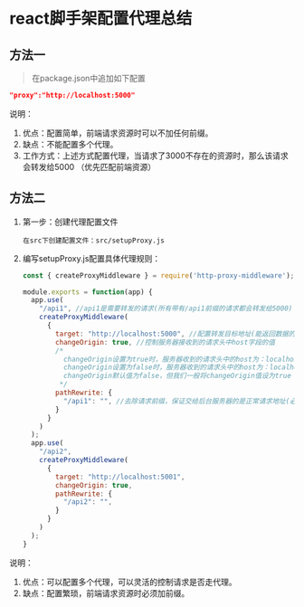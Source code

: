 # react脚手架配置代理总结



## 方法一

> 在package.json中追加如下配置

```json
"proxy":"http://localhost:5000"
```

说明：

1. 优点：配置简单，前端请求资源时可以不加任何前缀。
2. 缺点：不能配置多个代理。
3. 工作方式：上述方式配置代理，当请求了3000不存在的资源时，那么该请求会转发给5000 （优先匹配前端资源）



## 方法二

1. 第一步：创建代理配置文件

   ```
   在src下创建配置文件：src/setupProxy.js
   ```

2. 编写setupProxy.js配置具体代理规则：

   ```js
   const { createProxyMiddleware } = require('http-proxy-middleware');
   
   module.exports = function(app) {
     app.use(
       "/api1", //api1是需要转发的请求(所有带有/api1前缀的请求都会转发给5000)
       createProxyMiddleware(
         {
           target: "http://localhost:5000", //配置转发目标地址(能返回数据的服务器地址)
           changeOrigin: true, //控制服务器接收到的请求头中host字段的值
           /*
             changeOrigin设置为true时，服务器收到的请求头中的host为：localhost:5000
             changeOrigin设置为false时，服务器收到的请求头中的host为：localhost:3000
             changeOrigin默认值为false，但我们一般将changeOrigin值设为true
         	*/
           pathRewrite: {
             "/api1": "", //去除请求前缀，保证交给后台服务器的是正常请求地址(必须配置)
           }
         }
       )
     );
     app.use(
       "/api2",
       createProxyMiddleware(
         {
           target: "http://localhost:5001",
           changeOrigin: true,
           pathRewrite: {
             "/api2": "",
           }
         }
       )
     );
   }
   ```

说明：

1. 优点：可以配置多个代理，可以灵活的控制请求是否走代理。
2. 缺点：配置繁琐，前端请求资源时必须加前缀。